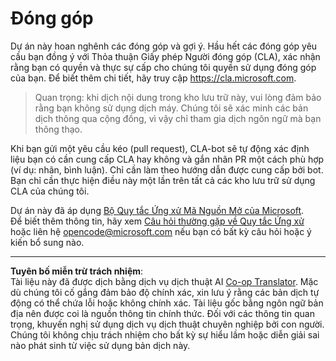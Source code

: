 <!--
CO_OP_TRANSLATOR_METADATA:
{
  "original_hash": "977ec5266dfd78ad1ce2bd8d46fccbda",
  "translation_date": "2025-09-05T18:34:43+00:00",
  "source_file": "CONTRIBUTING.md",
  "language_code": "vi"
}
-->
# Đóng góp

Dự án này hoan nghênh các đóng góp và gợi ý. Hầu hết các đóng góp yêu cầu bạn đồng ý với Thỏa thuận Giấy phép Người đóng góp (CLA), xác nhận rằng bạn có quyền và thực sự cấp cho chúng tôi quyền sử dụng đóng góp của bạn. Để biết thêm chi tiết, hãy truy cập https://cla.microsoft.com.

> Quan trọng: khi dịch nội dung trong kho lưu trữ này, vui lòng đảm bảo rằng bạn không sử dụng dịch máy. Chúng tôi sẽ xác minh các bản dịch thông qua cộng đồng, vì vậy chỉ tham gia dịch ngôn ngữ mà bạn thông thạo.

Khi bạn gửi một yêu cầu kéo (pull request), CLA-bot sẽ tự động xác định liệu bạn có cần cung cấp CLA hay không và gắn nhãn PR một cách phù hợp (ví dụ: nhãn, bình luận). Chỉ cần làm theo hướng dẫn được cung cấp bởi bot. Bạn chỉ cần thực hiện điều này một lần trên tất cả các kho lưu trữ sử dụng CLA của chúng tôi.

Dự án này đã áp dụng [Bộ Quy tắc Ứng xử Mã Nguồn Mở của Microsoft](https://opensource.microsoft.com/codeofconduct/).  
Để biết thêm thông tin, hãy xem [Câu hỏi thường gặp về Quy tắc Ứng xử](https://opensource.microsoft.com/codeofconduct/faq/)  
hoặc liên hệ [opencode@microsoft.com](mailto:opencode@microsoft.com) nếu bạn có bất kỳ câu hỏi hoặc ý kiến bổ sung nào.

---

**Tuyên bố miễn trừ trách nhiệm**:  
Tài liệu này đã được dịch bằng dịch vụ dịch thuật AI [Co-op Translator](https://github.com/Azure/co-op-translator). Mặc dù chúng tôi cố gắng đảm bảo độ chính xác, xin lưu ý rằng các bản dịch tự động có thể chứa lỗi hoặc không chính xác. Tài liệu gốc bằng ngôn ngữ bản địa nên được coi là nguồn thông tin chính thức. Đối với các thông tin quan trọng, khuyến nghị sử dụng dịch vụ dịch thuật chuyên nghiệp bởi con người. Chúng tôi không chịu trách nhiệm cho bất kỳ sự hiểu lầm hoặc diễn giải sai nào phát sinh từ việc sử dụng bản dịch này.